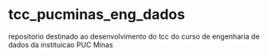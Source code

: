 # tcc_pucminas_eng_dados
repositorio destinado ao desenvolvimento do tcc do curso de engenharia de dados da instituicao PUC Minas
